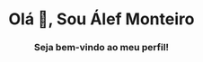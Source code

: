 <h1 align="center">Olá 👋, Sou Álef Monteiro</h1>
<h3 align="center">Seja bem-vindo ao meu perfil!</h3>

## 

<div style="display=flex; align-items=center;">
<img align="center"  width=400 src='https://github-readme-stats.vercel.app/api?username=alef-monteiro&theme=react&show_icons=true&hide_border=false&
                                    
## 🛠 &nbsp;Tech Stack

![JavaScript](https://img.shields.io/badge/-JavaScript-05122A?style=flat&logo=javascript)&nbsp;
![HTML](https://img.shields.io/badge/-HTML-05122A?style=flat&logo=HTML5)&nbsp;
![CSS](https://img.shields.io/badge/-CSS-05122A?style=flat&logo=CSS3&logoColor=1572B6)&nbsp;
![Git](https://img.shields.io/badge/-Git-05122A?style=flat&logo=git)&nbsp;
![GitHub](https://img.shields.io/badge/-GitHub-05122A?style=flat&logo=github)&nbsp;
![Markdown](https://img.shields.io/badge/-Markdown-05122A?style=flat&logo=markdown)&nbsp;
![Visual Studio Code](https://img.shields.io/badge/-Visual%20Studio%20Code-05122A?style=flat&logo=visual-studio-code&logoColor=007ACC)&nbsp;

